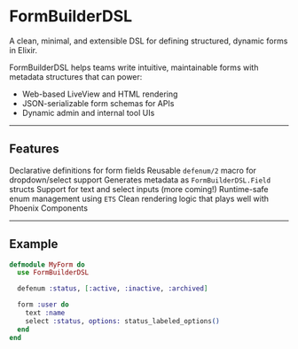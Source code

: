 # FormBuilderDSL

A clean, minimal, and extensible DSL for defining structured, dynamic forms in Elixir.

FormBuilderDSL helps teams write intuitive, maintainable forms with metadata structures that can power:
- Web-based LiveView and HTML rendering
- JSON-serializable form schemas for APIs
- Dynamic admin and internal tool UIs

---

## Features

 Declarative definitions for form fields
 Reusable `defenum/2` macro for dropdown/select support
 Generates metadata as `FormBuilderDSL.Field` structs
 Support for text and select inputs (more coming!)
 Runtime-safe enum management using `ETS`
 Clean rendering logic that plays well with Phoenix Components

---

## Example

```elixir
defmodule MyForm do
  use FormBuilderDSL

  defenum :status, [:active, :inactive, :archived]

  form :user do
    text :name
    select :status, options: status_labeled_options()
  end
end